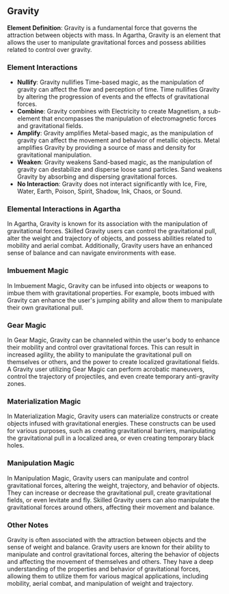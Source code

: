 ## Gravity

**Element Definition**: Gravity is a fundamental force that governs the attraction between objects with mass. In Agartha, Gravity is an element that allows the user to manipulate gravitational forces and possess abilities related to control over gravity.

### Element Interactions

- **Nullify**: Gravity nullifies Time-based magic, as the manipulation of gravity can affect the flow and perception of time. Time nullifies Gravity by altering the progression of events and the effects of gravitational forces.
- **Combine**: Gravity combines with Electricity to create Magnetism, a sub-element that encompasses the manipulation of electromagnetic forces and gravitational fields.
- **Amplify**: Gravity amplifies Metal-based magic, as the manipulation of gravity can affect the movement and behavior of metallic objects. Metal amplifies Gravity by providing a source of mass and density for gravitational manipulation.
- **Weaken**: Gravity weakens Sand-based magic, as the manipulation of gravity can destabilize and disperse loose sand particles. Sand weakens Gravity by absorbing and dispersing gravitational forces.
- **No Interaction**: Gravity does not interact significantly with Ice, Fire, Water, Earth, Poison, Spirit, Shadow, Ink, Chaos, or Sound.

### Elemental Interactions in Agartha

In Agartha, Gravity is known for its association with the manipulation of gravitational forces. Skilled Gravity users can control the gravitational pull, alter the weight and trajectory of objects, and possess abilities related to mobility and aerial combat. Additionally, Gravity users have an enhanced sense of balance and can navigate environments with ease.

### Imbuement Magic

In Imbuement Magic, Gravity can be infused into objects or weapons to imbue them with gravitational properties. For example, boots imbued with Gravity can enhance the user's jumping ability and allow them to manipulate their own gravitational pull.

### Gear Magic

In Gear Magic, Gravity can be channeled within the user's body to enhance their mobility and control over gravitational forces. This can result in increased agility, the ability to manipulate the gravitational pull on themselves or others, and the power to create localized gravitational fields. A Gravity user utilizing Gear Magic can perform acrobatic maneuvers, control the trajectory of projectiles, and even create temporary anti-gravity zones.

### Materialization Magic

In Materialization Magic, Gravity users can materialize constructs or create objects infused with gravitational energies. These constructs can be used for various purposes, such as creating gravitational barriers, manipulating the gravitational pull in a localized area, or even creating temporary black holes.

### Manipulation Magic

In Manipulation Magic, Gravity users can manipulate and control gravitational forces, altering the weight, trajectory, and behavior of objects. They can increase or decrease the gravitational pull, create gravitational fields, or even levitate and fly. Skilled Gravity users can also manipulate the gravitational forces around others, affecting their movement and balance.

### Other Notes

Gravity is often associated with the attraction between objects and the sense of weight and balance. Gravity users are known for their ability to manipulate and control gravitational forces, altering the behavior of objects and affecting the movement of themselves and others. They have a deep understanding of the properties and behavior of gravitational forces, allowing them to utilize them for various magical applications, including mobility, aerial combat, and manipulation of weight and trajectory.
